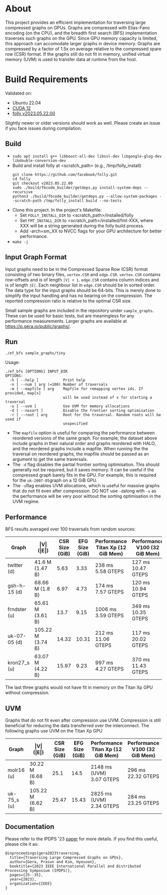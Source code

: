# About

This project provides an efficient implementation for traversing large compressed graphs on GPUs. Graphs are compressed with Elias-Fano encoding (on the CPU), and the breadth first search (BFS) implementation traverses such graphs on the GPU. Since GPU memory capacity is limited, this approach can accomodate larger graphs in device memory. Graphs are compressed by a factor of 1.5x on average relative to the compressed spare row (CSR) format. If the graphs still do not fit in memory, unified virtual memory (UVM) is used to transfer data at runtime from the host.

# Build Requirements

Validated on:
 - Ubuntu 22.04
 - [CUDA 12](https://developer.nvidia.com/cuda-downloads)
 - [folly v2023.05.22.00](https://github.com/facebook/folly/releases/tag/v2023.05.22.00)
   
Slightly newer or older versions should work as well. Please create an issue if you face issues during compilation.

## Build

- `sudo apt install g++ libboost-all-dev libssl-dev libgoogle-glog-dev libdouble-conversion-dev`
- Build and install folly at <scratch_path> (e.g., /tmp/folly_install) 
    ```
    git clone https://github.com/facebook/folly.git
    cd folly
    git checkout v2023.05.22.00
    sudo ./build/fbcode_builder/getdeps.py install-system-deps --recursive
    python3 ./build/fbcode_builder/getdeps.py --allow-system-packages --scratch-path /tmp/folly_install build --no-tests
    ```
- Clone this project. In the project's Makefile: 
    - Set `FOLLY_INSTALL_DIR` to <scratch_path\>/installed/folly
    - Set `FMT_INSTALL_DIR` to <scratch_path\>/installed/fmt-XXX, where XXX will be a string generated during the folly build process.
    - Add -arch=sm_XX to NVCC flags for your GPU architecture for better performance.
 - `make -j` 

## Input Graph Format
Input graphs need to be in the Compressed Sparse Row (CSR) format consisting of two binary files, `vertex.CSR` and `edge.CSR`. `vertex.CSR` contains row-offsets and is of length `|V| + 1`. `edge.CSR` contains column indices and is of length `|E|`.  Each neighbour list in `edge.CSR` should be in sorted order. The data type for the input graphs should be 64-bits. This is merely done to simplify the input handling and has no bearing on the compression. The reported compression ratio is relative to the optimal CSR size.

Small sample graphs are included in the repository under `sample_graphs`. These can be used for basic tests, but are meaningless for any performance measurements. Larger graphs are available at https://p.gera.io/public/graphs/.

## Run

`./ef_bfs sample_graphs/tiny`

Usage:

    ./ef_bfs [OPTIONS] INPUT_DIR
    OPTIONS:
      -h [ --help ]           Print help
      -n [ --num ] arg (=100) Number of traversals
      -m [ --mapfile ] arg    Mapfile for remapping vertex ids. If provided, map[x]
                              will be used instead of x for starting a traversal
      -u [ --uvm ]            Use UVM for memory allocations
      -d [ --nosort ]         Disable the frontier sorting optimisation
      -r [ --root ] arg       Root for the traversal. Random roots will be used if 
                              unspecified

 - The `mapfile` option is useful for comparing the performance between reordered versions of the same graph. For example, the dataset above include graphs in their natural order and graphs reordered with HALO, and the reordered graphs include a mapfile. When running the the traversal on reordered graphs, the mapfile should be passed as an argument to get the same traversals.
 - The `-d` flag disables the partial frontier sorting optimisation. This should generally not be required, but it saves memory. It can be useful if the compressed graph barely fits in the GPU. For example, this is required for the `uk-2007-05`graph on a 12 GiB GPU.
 - The `-u`flag enables UVM allocations, which is useful for massive graphs that do not fit even after compression. DO NOT use `-d`along with `-u` as the performance will be very poor without the sorting optimisation in the UVM regime.

## Performance
BFS results averaged over 100 traversals from random sources:

| Graph              | \|V\| (\|E\|)     | CSR Size<br>(GiB) | EFG Size<br>(GiB) | Performance<br>Titan Xp (12 GiB Mem) | Performance<br>V100 (32 GiB Mem) |
|--------------------|-------------------|-------------------|-------------------|--------------------------------------|----------------------------------|
| twitter (d)        | 41.6 M (1.47 B)   | 5.63              | 3.33              | 238 ms<br>5.58 GTEPS                   | 127 ms<br>10.47 GTEPS          |
| gsh-h-15 (d)       | 68.66 M (1.8 B)   | 6.97              | 4.73              | 174 ms<br>7.57 GTEPS                   | 120 ms<br>10.94 GTEPS          |
| frndster (u)       | 65.61 M (3.61 B)  | 13.7              | 9.15              | 1006 ms<br>3.59 GTEPS                  | 349 ms<br>10.35 GTEPS          |
| uk-07-05 (d)       | 105.22 M (3.74 B) | 14.32             | 10.31             | 212 ms<br>11.06 GTEPS                  | 117 ms<br>20.02 GTEPS          |
| kron27_s (u)       | 63.07 M (4.22 B)  | 15.97             | 9.23              | 997 ms<br>4.27 GTEPS                   | 370 ms<br>11.43 GTEPS          |

The last three graphs would not have fit in memory on the Titan Xp GPU without compression.

## UVM
Graphs that do not fit even after compression use UVM. Compression is still beneficial for reducing the data transferred over the interconnect. The following graphs use UVM on the Titan Xp GPU

| Graph              | \|V\| (\|E\|)     | CSR Size<br>(GiB) | EFG Size<br>(GiB) | Performance<br>Titan Xp (12 GiB Mem) | Performance<br>V100 (32 GiB Mem) |
|--------------------|-------------------|-------------------|-------------------|--------------------------------------|----------------------------------|
| molr16 (u)         | 30.22 M (6.68 B)  | 25.1              | 14.5              | 2148 ms (UVM)<br>3.07 GTEPS          | 296 ms<br>22.32 GTEPS          |
| uk-75_s (u)       | 105.22 M (6.62 B) | 25.47             | 15.43             | 2825 ms (UVM)<br>2.34 GTEPS           | 284 ms<br>23.25 GTEPS          |

## Documentation
Please refer to the IPDPS '23 [paper](https://p.gera.io/public/papers/gera-ipdps23.pdf) for more details. If you find this useful, please cite it as:
```
@inproceedings{gera2023traversing,
  title={Traversing Large Compressed Graphs on GPUs},
  author={Gera, Prasun and Kim, Hyesoon},
  booktitle={2023 IEEE International Parallel and Distributed Processing Symposium (IPDPS)},
  pages={25--35},
  year={2023},
  organization={IEEE}
}
```
